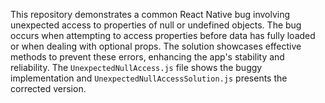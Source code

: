 This repository demonstrates a common React Native bug involving unexpected access to properties of null or undefined objects. The bug occurs when attempting to access properties before data has fully loaded or when dealing with optional props.  The solution showcases effective methods to prevent these errors, enhancing the app's stability and reliability. The `UnexpectedNullAccess.js` file shows the buggy implementation and `UnexpectedNullAccessSolution.js` presents the corrected version.